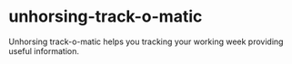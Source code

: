 # unhorsing-track-o-matic
Unhorsing track-o-matic helps you tracking your working week providing useful information.
